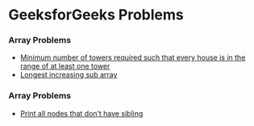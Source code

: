 # GeeksforGeeks Problems

### Array Problems

* [Minimum number of towers required such that every house is in the range of at least one tower](./src/GeeksForGeeksProblems/ArrayProblems/MinumumNumberOfTowersRequired_V1.cs)
* [Longest increasing sub array](./src/GeeksForGeeksProblems/ArrayProblems/LongestIncreasingSubArray_V1.cs)

### Array Problems

* [Print all nodes that don’t have sibling](./src/GeeksForGeeksProblems/TreeProblems/PrintAllNodesWithNoSibling_V1.cs)
